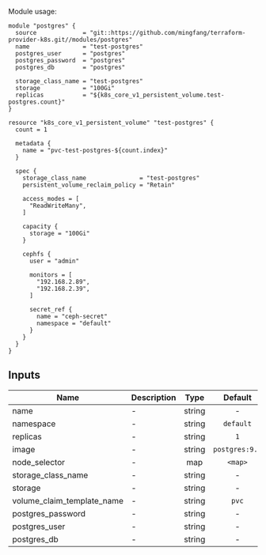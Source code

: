 Module usage:

    module "postgres" {
      source             = "git::https://github.com/mingfang/terraform-provider-k8s.git//modules/postgres"
      name               = "test-postgres"
      postgres_user      = "postgres"
      postgres_password  = "postgres"
      postgres_db        = "postgres"

      storage_class_name = "test-postgres"
      storage            = "100Gi"
      replicas           = "${k8s_core_v1_persistent_volume.test-postgres.count}"
    }

    resource "k8s_core_v1_persistent_volume" "test-postgres" {
      count = 1

      metadata {
        name = "pvc-test-postgres-${count.index}"
      }

      spec {
        storage_class_name               = "test-postgres"
        persistent_volume_reclaim_policy = "Retain"

        access_modes = [
          "ReadWriteMany",
        ]

        capacity {
          storage = "100Gi"
        }

        cephfs {
          user = "admin"

          monitors = [
            "192.168.2.89",
            "192.168.2.39",
          ]

          secret_ref {
            name = "ceph-secret"
            namespace = "default"
          }
        }
      }
    }

## Inputs

| Name | Description | Type | Default | Required |
|------|-------------|:----:|:-----:|:-----:|
| name | - | string | - | yes |
| namespace | - | string | `default` | no |
| replicas | - | string | `1` | no |
| image | - | string | `postgres:9.6` | no |
| node\_selector | - | map | `<map>` | no |
| storage\_class\_name | - | string | - | yes |
| storage | - | string | - | yes |
| volume\_claim\_template\_name | - | string | `pvc` | no |
| postgres\_password | - | string | - | yes |
| postgres\_user | - | string | - | yes |
| postgres\_db | - | string | - | yes |


